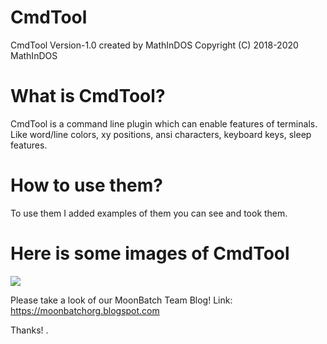 # CmdTool

CmdTool Version-1.0 created by MathInDOS
Copyright (C) 2018-2020 MathInDOS

# What is CmdTool?

CmdTool is a command line plugin which can enable features of terminals. Like word/line colors, xy positions, ansi characters, keyboard keys, sleep features.

# How to use them?

To use them I added examples of them you can see and took them.

# Here is some images of CmdTool

<img src="https://pasteboard.co/Ju3Yx5bc.png"></a>

Please take a look of our MoonBatch Team Blog!
Link: https://moonbatchorg.blogspot.com

Thanks!
.
